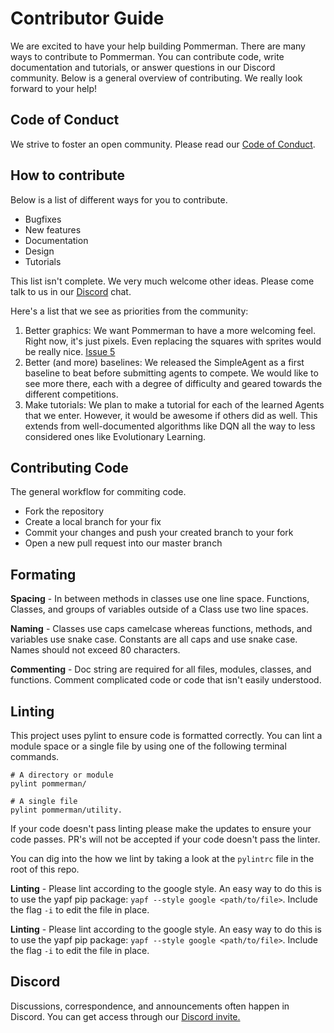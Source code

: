 # Contributor Guide

We are excited to have your help building Pommerman. There are many ways to contribute to Pommerman. You can contribute code, write documentation and tutorials, or answer questions in our Discord community. Below is a general overview of contributing. We really look forward to your help!

## Code of Conduct

We strive to foster an open community. Please read our [Code of Conduct](https://github.com/MultiAgentLearning/playground/blob/master/CODE_OF_CONDUCT.md).

## How to contribute

Below is a list of different ways for you to contribute.

* Bugfixes
* New features
* Documentation
* Design
* Tutorials

This list isn't complete. We very much welcome other ideas. Please come talk to us in our [Discord](https://discord.gg/wjVJEDc) chat.

Here's a list that we see as priorities from the community:

1. Better graphics: We want Pommerman to have a more welcoming feel. Right now, it's just pixels. Even replacing the squares with sprites would be really nice. [Issue 5](https://github.com/MultiAgentLearning/playground/issues/7)
2. Better (and more) baselines: We released the SimpleAgent as a first baseline to beat before submitting agents to compete. We would like to see more there, each with a degree of difficulty and geared towards the different competitions.
3. Make tutorials: We plan to make a tutorial for each of the learned Agents that we enter. However, it would be awesome if others did as well. This extends from well-documented algorithms like DQN all the way to less considered ones like Evolutionary Learning.


## Contributing Code

The general workflow for commiting code.

* Fork the repository
* Create a local branch for your fix
* Commit your changes and push your created branch to your fork
* Open a new pull request into our master branch

## Formating

**Spacing** - In between methods in classes use one line space. Functions, Classes, and groups of variables outside of a Class use two line spaces.

**Naming** - Classes use caps camelcase whereas functions, methods, and variables use snake case. Constants are all caps and use snake case. Names should not exceed 80 characters.

**Commenting** - Doc string are required for all files, modules, classes, and functions. Comment complicated code or code that isn't easily understood.

 
## Linting 

This project uses pylint to ensure code is formatted correctly. You can lint a module space or a single file by using one of the following terminal commands.

```
# A directory or module
pylint pommerman/

# A single file
pylint pommerman/utility.
```

If your code doesn't pass linting please make the updates to ensure your code passes. PR's will not be accepted if your code doesn't pass the linter. 

You can dig into the how we lint by taking a look at the `pylintrc` file in the root of this repo.

**Linting** - Please lint according to the google style. An easy way to do this is to use the yapf pip package: `yapf --style google <path/to/file>`. Include the flag `-i` to edit the file in place.

**Linting** - Please lint according to the google style. An easy way to do this is to use the yapf pip package: `yapf --style google <path/to/file>`. Include the flag `-i` to edit the file in place.

## Discord

Discussions, correspondence, and announcements often happen in Discord. You can get access through our [Discord invite.](https://discord.gg/wjVJEDc)



